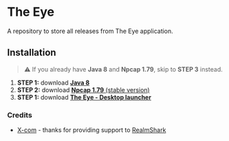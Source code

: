 # The Eye
A repository to store all releases from The Eye application.

## Installation

> :warning: If you already have **Java 8** and **Npcap 1.79**, skip to __STEP 3__ instead.

1. **STEP 1:** download [__Java 8__](https://github.com/Devwarlt/the-eye-resources/raw/refs/heads/main/redist/jre-8u431-windows-x64.exe)
2. **STEP 2:** download [__Npcap 1.79__ (stable version)](https://github.com/Devwarlt/the-eye-resources/raw/refs/heads/main/redist/npcap-1.79.exe)
3. **STEP 1:** download [__The Eye - Desktop launcher__](https://github.com/Devwarlt/the-eye-resources/raw/refs/heads/main/redist/The%20Eye%20-%20Installer%20-%20v1.1.0.exe)

### Credits
- [X-com](https://github.com/X-com) - thanks for providing support to [RealmShark](https://github.com/X-com/RealmShark)
